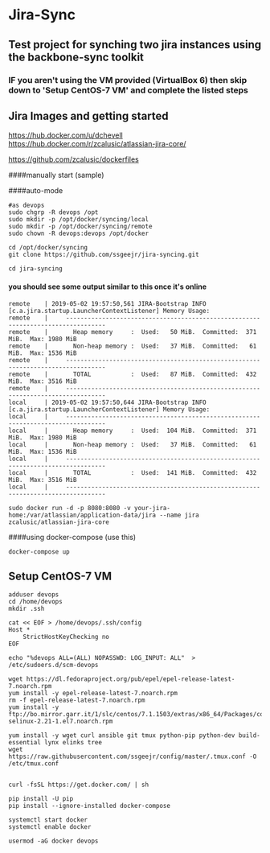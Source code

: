 # Jira-Sync

## Test project for synching two jira instances using the backbone-sync toolkit

### IF you aren't using the VM provided (VirtualBox 6) then skip down to 'Setup CentOS-7 VM' and complete the listed steps

## Jira Images and getting started

https://hub.docker.com/u/dchevell
https://hub.docker.com/r/zcalusic/atlassian-jira-core/



https://github.com/zcalusic/dockerfiles


####manually start (sample)

####auto-mode
```
#as devops
sudo chgrp -R devops /opt
sudo mkdir -p /opt/docker/syncing/local
sudo mkdir -p /opt/docker/syncing/remote
sudo chown -R devops:devops /opt/docker

cd /opt/docker/syncing
git clone https://github.com/ssgeejr/jira-syncing.git

cd jira-syncing

```

#### you should see some output similar to this once it's online

```
remote    | 2019-05-02 19:57:50,561 JIRA-Bootstrap INFO      [c.a.jira.startup.LauncherContextListener] Memory Usage:
remote    |     ---------------------------------------------------------------------------------
remote    |       Heap memory     :  Used:   50 MiB.  Committed:  371 MiB.  Max: 1980 MiB
remote    |       Non-heap memory :  Used:   37 MiB.  Committed:   61 MiB.  Max: 1536 MiB
remote    |     ---------------------------------------------------------------------------------
remote    |       TOTAL           :  Used:   87 MiB.  Committed:  432 MiB.  Max: 3516 MiB
remote    |     ---------------------------------------------------------------------------------
local     | 2019-05-02 19:57:50,644 JIRA-Bootstrap INFO      [c.a.jira.startup.LauncherContextListener] Memory Usage:
local     |     ---------------------------------------------------------------------------------
local     |       Heap memory     :  Used:  104 MiB.  Committed:  371 MiB.  Max: 1980 MiB
local     |       Non-heap memory :  Used:   37 MiB.  Committed:   61 MiB.  Max: 1536 MiB
local     |     ---------------------------------------------------------------------------------
local     |       TOTAL           :  Used:  141 MiB.  Committed:  432 MiB.  Max: 3516 MiB
local     |     ---------------------------------------------------------------------------------
```


```
sudo docker run -d -p 8080:8080 -v your-jira-home:/var/atlassian/application-data/jira --name jira zcalusic/atlassian-jira-core
```

####using docker-compose (use this)
```
docker-compose up 
```

## Setup CentOS-7 VM

```
adduser devops
cd /home/devops
mkdir .ssh

cat << EOF > /home/devops/.ssh/config
Host *
    StrictHostKeyChecking no
EOF

echo "%devops ALL=(ALL) NOPASSWD: LOG_INPUT: ALL"  > /etc/sudoers.d/scm-devops

wget https://dl.fedoraproject.org/pub/epel/epel-release-latest-7.noarch.rpm
yum install -y epel-release-latest-7.noarch.rpm
rm -f epel-release-latest-7.noarch.rpm
yum install -y ftp://bo.mirror.garr.it/1/slc/centos/7.1.1503/extras/x86_64/Packages/container-selinux-2.21-1.el7.noarch.rpm

yum install -y wget curl ansible git tmux python-pip python-dev build-essential lynx elinks tree
wget https://raw.githubusercontent.com/ssgeejr/config/master/.tmux.conf -O /etc/tmux.conf


curl -fsSL https://get.docker.com/ | sh

pip install -U pip
pip install --ignore-installed docker-compose

systemctl start docker
systemctl enable docker

usermod -aG docker devops
```
